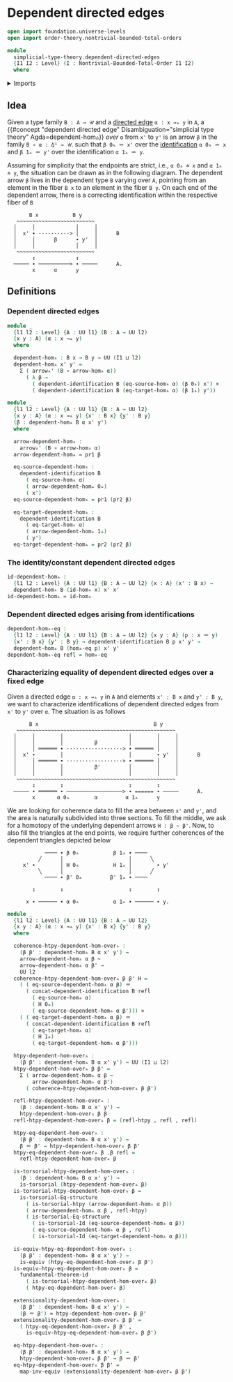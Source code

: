# Dependent directed edges

```agda
open import foundation.universe-levels
open import order-theory.nontrivial-bounded-total-orders

module
  simplicial-type-theory.dependent-directed-edges
  {I1 I2 : Level} (I : Nontrivial-Bounded-Total-Order I1 I2)
  where
```

<details><summary>Imports</summary>

```agda
open import foundation.cartesian-product-types
open import foundation.contractible-types
open import foundation.dependent-identifications
open import foundation.dependent-pair-types
open import foundation.equality-dependent-pair-types
open import foundation.equivalences
open import foundation.function-extensionality
open import foundation.function-types
open import foundation.fundamental-theorem-of-identity-types
open import foundation.homotopies
open import foundation.homotopy-induction
open import foundation.identity-types
open import foundation.structure-identity-principle
open import foundation.torsorial-type-families
open import foundation.universe-levels

open import orthogonal-factorization-systems.extensions-maps

open import simplicial-type-theory.action-on-directed-edges-functions I
open import simplicial-type-theory.arrows I
open import simplicial-type-theory.directed-edges I
open import simplicial-type-theory.directed-interval I
```

</details>

## Idea

Given a type family `B : A → 𝒰` and a
[directed edge](simplicial-type-theory.directed-edges.md) `α : x →▵ y` in `A`, a
{{#concept "dependent directed edge" Disambiguation="simplicial type theory" Agda=dependent-hom▵}}
_over_ `α` from `x'` to `y'` is an arrow `β` in the family `B ∘ α : Δ¹ → 𝒰`.
such that `β 0▵ ＝ x'` over the
[identification](foundation-core.identity-types.md) `α 0▵ ＝ x` and `β 1▵ ＝ y'`
over the identification `α 1▵ ＝ y`.

Assuming for simplicity that the endpoints are strict, i.e., `α 0▵ ≐ x` and
`α 1▵ ≐ y`, the situation can be drawn as in the following diagram. The
dependent arrow `β` lives in the dependent type `B` varying over `A`, pointing
from an element in the fiber `B x` to an element in the fiber `B y`. On each end
of the dependent arrow, there is a correcting identification within the
respective fiber of `B`

```text
       B x           B y
   ~~~~~~~~~~~~~~~~~~~~~~~~~
  │     │             │     │
  │  x' ∙ ··········> │     │      B
  │     │      β      ∙ y'  │
  │     │             │     │
   ~~~~~~~~~~~~~~~~~~~~~~~~~
        ↧             ↧
  ───── ∙ ──────────> ∙ ─────      A.
        x      α      y
```

## Definitions

### Dependent directed edges

```agda
module _
  {l1 l2 : Level} {A : UU l1} (B : A → UU l2)
  {x y : A} (α : x →▵ y)
  where

  dependent-hom▵ : B x → B y → UU (I1 ⊔ l2)
  dependent-hom▵ x' y' =
    Σ ( arrow▵' (B ∘ arrow-hom▵ α))
      ( λ β →
        ( dependent-identification B (eq-source-hom▵ α) (β 0▵) x') ×
        ( dependent-identification B (eq-target-hom▵ α) (β 1▵) y'))

module _
  {l1 l2 : Level} {A : UU l1} {B : A → UU l2}
  {x y : A} (α : x →▵ y) {x' : B x} {y' : B y}
  (β : dependent-hom▵ B α x' y')
  where

  arrow-dependent-hom▵ :
    arrow▵' (B ∘ arrow-hom▵ α)
  arrow-dependent-hom▵ = pr1 β

  eq-source-dependent-hom▵ :
    dependent-identification B
      ( eq-source-hom▵ α)
      ( arrow-dependent-hom▵ 0▵)
      ( x')
  eq-source-dependent-hom▵ = pr1 (pr2 β)

  eq-target-dependent-hom▵ :
    dependent-identification B
      ( eq-target-hom▵ α)
      ( arrow-dependent-hom▵ 1▵)
      ( y')
  eq-target-dependent-hom▵ = pr2 (pr2 β)
```

### The identity/constant dependent directed edges

```agda
id-dependent-hom▵ :
  {l1 l2 : Level} {A : UU l1} {B : A → UU l2} {x : A} (x' : B x) →
  dependent-hom▵ B (id-hom▵ x) x' x'
id-dependent-hom▵ = id-hom▵
```

### Dependent directed edges arising from identifications

```agda
dependent-hom▵-eq :
  {l1 l2 : Level} {A : UU l1} {B : A → UU l2} {x y : A} (p : x ＝ y)
  {x' : B x} {y' : B y} → dependent-identification B p x' y' →
  dependent-hom▵ B (hom▵-eq p) x' y'
dependent-hom▵-eq refl = hom▵-eq
```

### Characterizing equality of dependent directed edges over a fixed edge

Given a directed edge `α : x →▵ y` in `A` and elements `x' : B x` and
`y' : B y`, we want to characterize identifications of dependent directed edges
from `x'` to `y'` over `α`. The situation is as follows

```text
       B x                                     B y
   ~~~~~~~~~~~~~~~~~~~~~~~~~~~~~~~~~~~~~~~~~~~~~~~~~~~
  │     │        │                     │        │     │
  │     │        │          β          │        │     │
  │     │ ══════ ∙ ··················> ∙ ══════ │     │
  │  x' ∙        │                     │        ∙ y'  │      B
  │     │ ══════ ∙ ··················> ∙ ══════ │     │
  │     │        │          β'         │        │     │
  │     │        │                     │        │     │
   ~~~~~~~~~~~~~~~~~~~~~~~~~~~~~~~~~~~~~~~~~~~~~~~~~~~
        ↧        ↧                     ↧        ↧
  ───── ∙ ══════ ∙ ──────────────────> ∙ ====== ∙ ─────      A.
        x       α 0▵        α         α 1▵      y
```

We are looking for coherence data to fill the area between `x'` and `y'`, and
the area is naturally subdivided into three sections. To fill the middle, we ask
for a homotopy of the underlying dependent arrows `H : β ~ β'`. Now, to also
fill the triangles at the end points, we require further coherences of the
dependent triangles depicted below

```text
            ──── ∙ β 0▵           β 1▵ ∙ ────
          ╱      │                     │      ╲
     x' ∙        │ H 0▵           H 1▵ │        ∙ y'
          ╲      │                     │      ╱
            ──── ∙ β' 0▵         β' 1▵ ∙ ────

        ↧        ↧                     ↧        ↧

      x ∙ ────── ∙ α 0▵           α 1▵ ∙ ────── ∙ y.
```

```agda
module _
  {l1 l2 : Level} {A : UU l1} {B : A → UU l2}
  {x y : A} (α : x →▵ y) {x' : B x} {y' : B y}
  where

  coherence-htpy-dependent-hom-over▵ :
    (β β' : dependent-hom▵ B α x' y') →
    arrow-dependent-hom▵ α β ~
    arrow-dependent-hom▵ α β' →
    UU l2
  coherence-htpy-dependent-hom-over▵ β β' H =
    ( ( eq-source-dependent-hom▵ α β) ＝
      ( concat-dependent-identification B refl
        ( eq-source-hom▵ α)
        ( H 0▵)
        ( eq-source-dependent-hom▵ α β'))) ×
    ( ( eq-target-dependent-hom▵ α β) ＝
      ( concat-dependent-identification B refl
        ( eq-target-hom▵ α)
        ( H 1▵)
        ( eq-target-dependent-hom▵ α β')))

  htpy-dependent-hom-over▵ :
    (β β' : dependent-hom▵ B α x' y') → UU (I1 ⊔ l2)
  htpy-dependent-hom-over▵ β β' =
    Σ ( arrow-dependent-hom▵ α β ~
        arrow-dependent-hom▵ α β')
      ( coherence-htpy-dependent-hom-over▵ β β')

  refl-htpy-dependent-hom-over▵ :
    (β : dependent-hom▵ B α x' y') →
    htpy-dependent-hom-over▵ β β
  refl-htpy-dependent-hom-over▵ β = (refl-htpy , refl , refl)

  htpy-eq-dependent-hom-over▵ :
    (β β' : dependent-hom▵ B α x' y') →
    β ＝ β' → htpy-dependent-hom-over▵ β β'
  htpy-eq-dependent-hom-over▵ β .β refl =
    refl-htpy-dependent-hom-over▵ β

  is-torsorial-htpy-dependent-hom-over▵ :
    (β : dependent-hom▵ B α x' y') →
    is-torsorial (htpy-dependent-hom-over▵ β)
  is-torsorial-htpy-dependent-hom-over▵ β =
    is-torsorial-Eq-structure
      ( is-torsorial-htpy (arrow-dependent-hom▵ α β))
      ( arrow-dependent-hom▵ α β , refl-htpy)
      ( is-torsorial-Eq-structure
        ( is-torsorial-Id (eq-source-dependent-hom▵ α β))
        ( eq-source-dependent-hom▵ α β , refl)
        ( is-torsorial-Id (eq-target-dependent-hom▵ α β)))

  is-equiv-htpy-eq-dependent-hom-over▵ :
    (β β' : dependent-hom▵ B α x' y') →
    is-equiv (htpy-eq-dependent-hom-over▵ β β')
  is-equiv-htpy-eq-dependent-hom-over▵ β =
    fundamental-theorem-id
      ( is-torsorial-htpy-dependent-hom-over▵ β)
      ( htpy-eq-dependent-hom-over▵ β)

  extensionality-dependent-hom-over▵ :
    (β β' : dependent-hom▵ B α x' y') →
    (β ＝ β') ≃ htpy-dependent-hom-over▵ β β'
  extensionality-dependent-hom-over▵ β β' =
    ( htpy-eq-dependent-hom-over▵ β β' ,
      is-equiv-htpy-eq-dependent-hom-over▵ β β')

  eq-htpy-dependent-hom-over▵ :
    (β β' : dependent-hom▵ B α x' y') →
    htpy-dependent-hom-over▵ β β' → β ＝ β'
  eq-htpy-dependent-hom-over▵ β β' =
    map-inv-equiv (extensionality-dependent-hom-over▵ β β')
```

